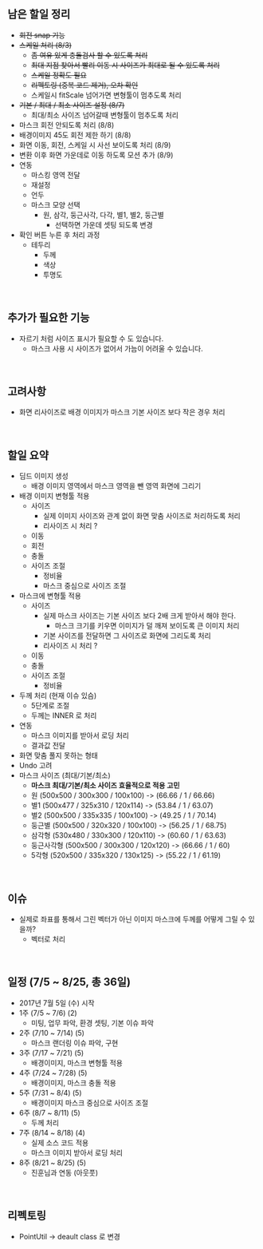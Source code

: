 ## 남은 할일 정리

- ~~회전 snap 기능~~
- ~~스케일 처리 (8/3)~~
  - ~~좀 여유 있게 충돌검사 할 수 있도록 처리~~
  - ~~최대 지점 찾아서 빨리 이동 시 사이즈가 최대로 될 수 있도록 처리~~
  - ~~스케일 정확도 필요~~
  - ~~리펙토링 (중복 코드 제거), 오차 확인~~
  - 스케일시 fitScale 넘어가면 변형툴이 멈추도록 처리
- ~~기본 / 최대 / 최소 사이즈 설정 (8/7)~~
  - 최대/최소 사이즈 넘어갈때 변형툴이 멈추도록 처리
- 마스크 회전 안되도록 처리 (8/8)
- 배경이미지 45도 회전 제한 하기 (8/8)
- 화면 이동, 회전, 스케일 시 사선 보이도록 처리 (8/9)
- 변환 이후 화면 가운데로 이동 하도록 모션 추가 (8/9)
- 연동
  - 마스킹 영역 전달
  - 재설정
  - 언두
  - 마스크 모양 선택
    - 원, 삼각, 둥근사각, 다각, 별1, 별2, 둥근별
      - 선택하면 가운데 셋팅 되도록 변경 
- 확인 버튼 누른 후 처리 과정
  - 테두리
    - 두께
    - 색상
    - 투명도

<br>

## 추가가 필요한 기능

- 자르기 처럼 사이즈 표시가 필요할 수 도 있습니다.
  - 마스크 사용 시 사이즈가 없어서 가늠이 어려울 수 있습니다. 

<br>

## 고려사항 

- 화면 리사이즈로 배경 이미지가 마스크 기본 사이즈 보다 작은 경우 처리

<br>

## 할일 요약

- 딤드 이미지 생성
  - 배경 이미지 영역에서 마스크 영역을 뺀 영역 화면에 그리기
- 배경 이미지 변형툴 적용
  - 사이즈
    - 실제 이미지 사이즈와 관계 없이 화면 맞춤 사이즈로 처리하도록 처리
    - 리사이즈 시 처리 ?
  - 이동
  - 회전
  - 충돌
  - 사이즈 조절
    - 정비율
    - 마스크 중심으로 사이즈 조절
- 마스크에 변형툴 적용
  - 사이즈
    - 실제 마스크 사이즈는 기본 사이즈 보다 2배 크게 받아서 해야 한다.
      - 마스크 크기를 키우면 이미지가 덜 깨져 보이도록 큰 이미지 처리
    - 기본 사이즈를 전달하면 그 사이즈로 화면에 그리도록 처리
    - 리사이즈 시 처리 ?
  - 이동
  - 충돌
  - 사이즈 조절
    - 정비율
- 두께 처리 (현재 이슈 있슴)
  - 5단계로 조절
  - 두께는 INNER 로 처리
- 연동
  - 마스크 이미지를 받아서 로딩 처리
  - 결과값 전달
- 화면 맞춤 풀지 못하는 형태
- Undo 고려
- 마스크 사이즈 (최대/기본/최소)
  - **마스크 최대/기본/최소 사이즈 효율적으로 적용 고민**
  - 원 (500x500 / 300x300 / 100x100) -> (66.66 / 1 / 66.66)
  - 별1 (500x477 / 325x310 / 120x114) -> (53.84 / 1 / 63.07)
  - 별2 (500x500 / 335x335 / 100x100) -> (49.25 / 1 / 70.14)
  - 둥근별 (500x500 / 320x320 / 100x100) -> (56.25 / 1 / 68.75)
  - 삼각형 (530x480 / 330x300 / 120x110) -> (60.60 / 1 / 63.63)
  - 둥근사각형 (500x500 / 300x300 / 120x120) -> (66.66 / 1 / 60)
  - 5각형 (520x500 / 335x320 / 130x125) -> (55.22 / 1 / 61.19)


<br>


## 이슈

- 실제로 좌표를 통해서 그린 벡터가 아닌 이미지 마스크에 두께를 어떻게 그릴 수 있을까?
  - 벡터로 처리


<br>


## 일정 (7/5 ~ 8/25, 총 36일)

- 2017년 7월 5일 (수) 시작
- 1주 (7/5 ~ 7/6) (2)
  - 미팅, 업무 파악, 환경 셋팅, 기본 이슈 파악
- 2주 (7/10 ~ 7/14) (5)
  - 마스크 랜더링 이슈 파악, 구현
- 3주 (7/17 ~ 7/21) (5)
  - 배경이미지, 마스크 변형툴 적용
- 4주 (7/24 ~ 7/28) (5)
  - 배경이미지, 마스크 충돌 적용
- 5주 (7/31 ~ 8/4) (5)
  - 배경이미지 마스크 중심으로 사이즈 조절
- 6주 (8/7 ~ 8/11) (5)
  - 두께 처리
- 7주 (8/14 ~ 8/18) (4)
  - 실제 소스 코드 적용
  - 마스크 이미지 받아서 로딩 처리
- 8주 (8/21 ~ 8/25) (5)
  - 진훈님과 연동 (아웃풋)

<br>

## 리펙토링

- PointUtil -> deault class 로 변경